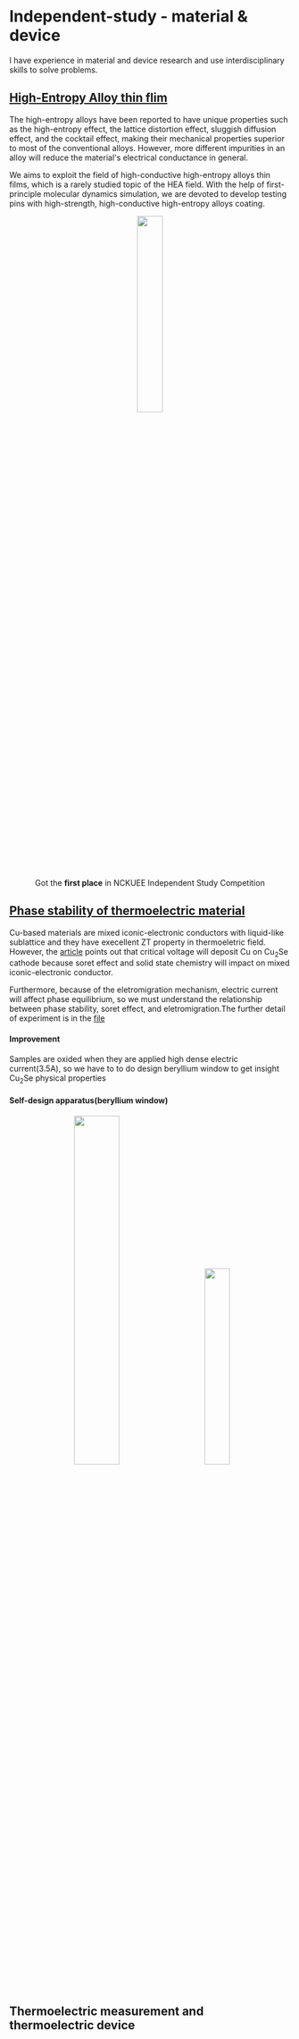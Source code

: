 # Independent-study - material & device

I have experience in material and device research and use interdisciplinary skills to solve problems.

## [High-Entropy Alloy thin flim](https://github.com/masseraze/Independent-study-material-device/tree/main/high-entropy%20alloy%20thin%20film)
The high-entropy alloys have been reported to have unique properties such as the high-entropy effect, the lattice distortion effect, sluggish diffusion effect, and the cocktail effect, making their mechanical properties superior to most of the conventional alloys. However, more different impurities in an alloy will reduce the material's electrical conductance in general. 

We aims to exploit the field of high-conductive high-entropy alloys thin films, which is a rarely studied topic of the HEA field. With the help of first-principle molecular dynamics simulation, we are devoted to develop testing pins with high-strength, high-conductive high-entropy alloys coating.

<div align=center><img width=30% src="https://user-images.githubusercontent.com/26044795/208954698-f6ae8543-81f0-4a17-b0e1-222e907471e3.jpg"></div>

                                      
<p align="center">Got the <strong>first place</strong> in NCKUEE Independent Study Competition</p> 

## [Phase stability of thermoelectric material](https://github.com/masseraze/Independent-study-material-device/tree/main/phase%20stability%20of%20thermoelectric%20material)

Cu-based materials are mixed iconic-electronic conductors with  liquid-like sublattice and they have execellent ZT property in thermoeletric field.
However, the [article](https://www.nature.com/articles/s41467-018-05248-8) points out that critical voltage will deposit Cu on  Cu<sub>2</sub>Se cathode because soret effect and solid state chemistry will impact on mixed iconic-electronic conductor.

Furthermore, because of the eletromigration mechanism, electric current will affect phase equilibrium, so we must understand the relationship between phase stability, soret effect, and eletromigration.The further detail of experiment is in the [file](https://github.com/masseraze/Independent-study-material-device/tree/main/phase%20stability%20of%20thermoelectric%20material)

#### Improvement
Samples are oxided when they are applied high dense electric current(3.5A), so we have to to do design beryllium window to get insight Cu<sub>2</sub>Se physical properties 

#### Self-design apparatus(beryllium window)

<div align=center><img width=40% src="https://user-images.githubusercontent.com/26044795/205796197-78b41740-e510-4d19-aafc-85f5accd9e63.png"> &emsp; &emsp; <img width=30% src="https://user-images.githubusercontent.com/26044795/205796242-5db39bd2-484e-4ee3-81bd-8b3f07196987.png"></div>


## Thermoelectric measurement and thermoelectric device
